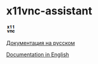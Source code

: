 # x11vnc-assistant

![x11vnc Logo](/icons/x11vnc24.png)

[Документация на русском](https://github.com/mr-GreyWolf/x11vnc-assistant/wiki/Index-(Russian))

[Documentation in English](https://github.com/mr-GreyWolf/x11vnc-assistant/wiki/Index-(English))
